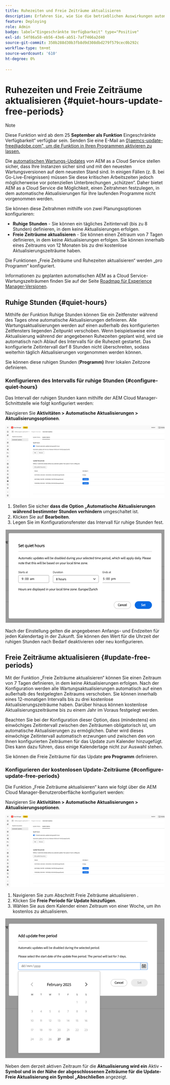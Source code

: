 ```yaml
---
title: Ruhezeiten und Freie Zeiträume aktualisieren
description: Erfahren Sie, wie Sie die betrieblichen Auswirkungen automatischer AEM as a Cloud Service-Updates durch die Verwendung von Ruhezeiten und Zeiträumen ohne Updates minimieren können.
feature: Deploying
role: Admin
badge: label="Eingeschränkte Verfügbarkeit" type="Positive"
exl-id: 54f86a58-eb56-43e6-ab51-7af7466a2d40
source-git-commit: 350b288d30b3fb8d9d308dbd279f579cec0b292c
workflow-type: tm+mt
source-wordcount: '610'
ht-degree: 0%

---
```


# Ruhezeiten und Freie Zeiträume aktualisieren {#quiet-hours-update-free-periods}

>[!NOTE]
>Diese Funktion wird ab dem 25 **September als Funktion** Eingeschränkte Verfügbarkeit“ verfügbar sein. Senden Sie eine E-Mail an [0&rbrace;aemcs-update-free@adobe.com&quot;, um die Funktion in Ihren Programmen aktivieren zu lassen.](mailto:aemcs-update-free@adobe.com)

Die [automatischen Wartungs-Updates](/help/implementing/deploying/aem-version-updates.md) von AEM as a Cloud Service stellen sicher, dass Ihre Instanzen sicher sind und mit den neuesten Wartungsversionen auf dem neuesten Stand sind. In einigen Fällen (z. B. bei Go-Live-Ereignissen) müssen Sie diese kritischen Arbeitszeiten jedoch möglicherweise vor potenziellen Unterbrechungen „schützen“. Daher bietet AEM as a Cloud Service die Möglichkeit, einen Zeitrahmen festzulegen, in dem automatische Aktualisierungen für Ihre laufenden Programme nicht vorgenommen werden.

Sie können diese Zeitrahmen mithilfe von zwei Planungsoptionen konfigurieren:

* **Ruhige Stunden** - Sie können ein tägliches Zeitintervall (bis zu 8 Stunden) definieren, in dem keine Aktualisierungen erfolgen.
* **Freie Zeiträume aktualisieren** - Sie können einen Zeitraum von 7 Tagen definieren, in dem keine Aktualisierungen erfolgen. Sie können innerhalb eines Zeitraums von 12 Monaten bis zu drei kostenlose Aktualisierungszeiträume haben.

Die Funktionen „Freie Zeiträume und Ruhezeiten aktualisieren“ werden „pro Programm“ konfiguriert.

Informationen zu geplanten automatischen AEM as a Cloud Service-Wartungszeiträumen finden Sie auf der Seite [Roadmap für Experience Manager-Versionen](https://experienceleague.adobe.com/de/docs/experience-manager-release-information/aem-release-updates/update-releases-roadmap).

## Ruhige Stunden {#quiet-hours}

Mithilfe der Funktion Ruhige Stunden können Sie ein Zeitfenster während des Tages ohne automatische Aktualisierungen definieren. Alle Wartungsaktualisierungen werden auf einen außerhalb des konfigurierten Zeitfensters liegenden Zeitpunkt verschoben. Wenn beispielsweise eine Aktualisierung während der angegebenen Ruhezeiten geplant wird, wird sie automatisch nach Ablauf des Intervalls für die Ruhezeit gestartet. Das konfigurierte Zeitintervall darf 8 Stunden nicht überschreiten, sodass weiterhin täglich Aktualisierungen vorgenommen werden können.

Sie können diese ruhigen Stunden (**Programm)** Ihrer lokalen Zeitzone definieren.

### Konfigurieren des Intervalls für ruhige Stunden {#configure-quiet-hours}

Das Intervall der ruhigen Stunden kann mithilfe der AEM Cloud Manager-Schnittstelle wie folgt konfiguriert werden:

Navigieren Sie **Aktivitäten > Automatische Aktualisierungen > Aktualisierungsoptionen**.

![Konfiguration](assets/main-config.png)

1. Stellen Sie sicher **dass die Option „Automatische Aktualisierungen während bestimmter Stunden verhindern** umgeschaltet ist.
2. Klicken Sie auf **Bearbeiten**.
3. Legen Sie im Konfigurationsfenster das Intervall für ruhige Stunden fest.

![Konfiguration der ruhigen Stunden](assets/quiet-hours.png)

Nach der Einstellung gelten die angegebenen Anfangs- und Endzeiten für jeden Kalendertag in der Zukunft. Sie können den Wert für die Uhrzeit der ruhigen Stunden nach Bedarf deaktivieren oder neu konfigurieren.

## Freie Zeiträume aktualisieren {#update-free-periods}

Mit der Funktion „Freie Zeiträume aktualisieren“ können Sie einen Zeitraum von 7 Tagen definieren, in dem keine Aktualisierungen erfolgen. Nach der Konfiguration werden alle Wartungsaktualisierungen automatisch auf einen außerhalb des festgelegten Zeitraums verschoben. Sie können innerhalb eines 12-monatigen Intervalls bis zu drei kostenlose Aktualisierungszeiträume haben. Darüber hinaus können kostenlose Aktualisierungszeiträume bis zu einem Jahr im Voraus festgelegt werden.

Beachten Sie bei der Konfiguration dieser Option, dass (mindestens) ein einwöchiges Zeitintervall zwischen den Zeiträumen obligatorisch ist, um automatische Aktualisierungen zu ermöglichen. Daher wird dieses einwöchige Zeitintervall automatisch erzwungen und zwischen den von Ihnen konfigurierten Zeiträumen für das Update zum Kalender hinzugefügt. Dies kann dazu führen, dass einige Kalendertage nicht zur Auswahl stehen.

Sie können die Freie Zeiträume für das Update **pro Programm** definieren.

### Konfigurieren der kostenlosen Update-Zeiträume {#configure-update-free-periods}

Die Funktion „Freie Zeiträume aktualisieren“ kann wie folgt über die AEM Cloud Manager-Benutzeroberfläche konfiguriert werden:

Navigieren Sie **Aktivitäten > Automatische Aktualisierungen > Aktualisierungsoptionen**.

![Konfiguration](assets/main-config.png)

1. Navigieren Sie zum Abschnitt Freie Zeiträume aktualisieren .
2. Klicken Sie **Freie Periode für Update hinzufügen**.
3. Wählen Sie aus dem Kalender einen Zeitraum von einer Woche, um ihn kostenlos zu aktualisieren.

![Konfiguration freier Zeiträume aktualisieren](assets/update-free-periods.png)

Neben dem derzeit aktiven Zeitraum für die **Aktualisierung wird ein** Aktiv **-Symbol und in der Nähe der abgeschlossenen Zeiträume für die Update-Freie Aktualisierung ein Symbol „Abschließen** angezeigt.
